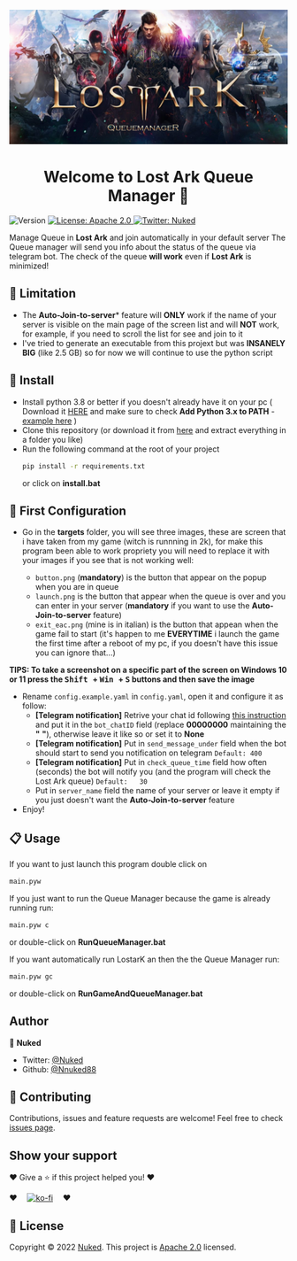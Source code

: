 <p align="center"><img alt="Logo" src="https://raw.githubusercontent.com/Nuked88/LostArkQueueManager/main/doc/Logo.jpg"></p>

<h1 align="center">Welcome to Lost Ark Queue Manager 👋</h1>
<p>
  <img alt="Version" src="https://img.shields.io/badge/version-0.8-blue.svg?cacheSeconds=2592000" />
  <a href="http://www.apache.org/licenses/LICENSE-2." target="_blank">
    <img alt="License: Apache 2.0" src="https://img.shields.io/badge/License-Apache 2.0-yellow.svg" />
  </a>
  <a href="https://twitter.com/Nuked" target="_blank">
    <img alt="Twitter: Nuked" src="https://img.shields.io/twitter/follow/Nuked.svg?style=social" />
  </a>
</p>

Manage Queue in **Lost Ark** and join automatically in your default server
The Queue manager will send you info about the status of the queue via telegram bot.
The check of the queue **will work** even if **Lost Ark** is minimized!
## :ghost: Limitation

* The **Auto-Join-to-server*** feature will **ONLY** work if the name of your server is visible on the main page of the screen list and will **NOT** work, for example, if you need to scroll the list for see and join to it
* I've tried to generate an executable from this projext but was **INSANELY BIG** (like 2.5 GB) so for now we will continue to use the python script

## :rocket: Install
* Install python 3.8 or better if you doesn't already have it on your pc ( Download it <a href="https://www.python.org/ftp/python/3.9.10/python-3.9.10-amd64.exe">HERE</a> and make sure to check **Add Python 3.x to PATH** - <a href="https://raw.githubusercontent.com/Nuked88/LostArkQueueManager/main/doc/Install-Python-Windows-Step-1.png">example here</a> )
* Clone this repository (or download it from <a href="https://github.com/Nuked88/LostArkQueueManager/archive/refs/heads/main.zip">here</a> and extract everything in a folder you like)
* Run the following command at the root of your project
  ```sh
  pip install -r requirements.txt
  ```
  or click on **install.bat**

## :wrench: First Configuration
* Go in the **targets** folder, you will see three images, these are screen that i have taken from my game (witch is runnning in 2k), for make this program been able to work propriety you will need to replace it with your images if you see that is not working well:

  * `button.png` (**mandatory**) is the button that appear on the popup when you are in queue 
  * `launch.png` is the button that appear when the queue is over and you can enter in your server (**mandatory** if you want to use the **Auto-Join-to-server**  feature)
  * `exit_eac.png` (mine is in italian) is the button that appean when the game fail to start (it's happen to me **EVERYTIME** i launch the game the first time after a  reboot of my pc, if you doesn't have this issue you can ignore that...)

**TIPS: To take a screenshot on a specific part of the screen on Windows 10 or 11 press the <kbd> Shift </kbd> + <kbd> Win </kbd> + <kbd> S</kbd>   buttons and then save the image**
  <br>
* Rename `config.example.yaml` in `config.yaml`, open it and configure it as follow:
  * **[Telegram notification]** Retrive your chat id following <a href="https://www.alphr.com/find-chat-id-telegram/">this instruction</a>  and put it in the   `bot_chatID` field (replace **00000000** maintaining the **"**  **"**), otherwise leave it like so or set it to **None**
  * **[Telegram notification]** Put in `send_message_under` field when the bot should start to send you notification on telegram `Default: 400`
  * **[Telegram notification]** Put in `check_queue_time` field how often (seconds) the bot will notify you (and the program will check the Lost Ark queue) `Default:   30`
  * Put in `server_name` field the name of your server or leave it empty if you just doesn't want the **Auto-Join-to-server** feature
* Enjoy!
## :clipboard: Usage

If you want to just launch this program double click on
```sh
main.pyw
```

If you just want to run the Queue Manager because the game is already running run: 
```sh
main.pyw c
```
or double-click on **RunQueueManager.bat**

If you want automatically run LostarK an then the the Queue Manager run: 

```sh
main.pyw gc
```
or double-click on **RunGameAndQueueManager.bat**



## Author

👤 **Nuked**

* Twitter: [@Nuked](https://twitter.com/Nuked)
* Github: [@Nnuked88](https://github.com/Nuked88)

## 🤝 Contributing
Contributions, issues and feature requests are welcome!
Feel free to check [issues page](https://github.com/Nuked88/LostArkQueueManager/issues). 


## Show your support
:heart: Give a ⭐️ if this project helped you! :heart:

:heart:  [![ko-fi](https://ko-fi.com/img/githubbutton_sm.svg)](https://ko-fi.com/C0C0AJECJ)  :heart:

## 📝 License

Copyright © 2022 [Nuked](https://github.com/Nuked88).
This project is [Apache 2.0](http://www.apache.org/licenses/LICENSE-2.0) licensed.
